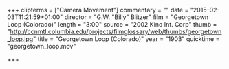 +++
clipterms = ["Camera Movement"]
commentary = ""
date = "2015-02-03T11:21:59+01:00"
director = "G.W. \"Billy\" Blitzer"
film = "Georgetown Loop (Colorado)"
length = "3:00"
source = "2002 Kino Int. Corp"
thumb = "http://ccnmtl.columbia.edu/projects/filmglossary/web/thumbs/georgetown_loop.jpg"
title = "Georgetown Loop (Colorado)"
year = "1903"
quicktime = "georgetown_loop.mov"

+++

